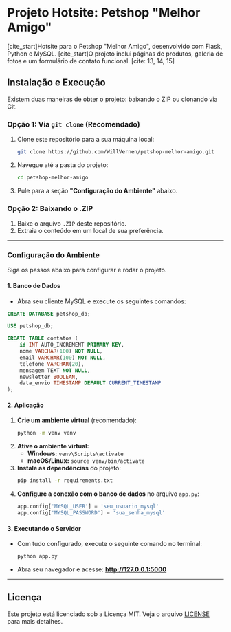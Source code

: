 # Projeto Hotsite: Petshop "Melhor Amigo"

[cite_start]Hotsite para o Petshop "Melhor Amigo", desenvolvido com Flask, Python e MySQL. [cite_start]O projeto inclui páginas de produtos, galeria de fotos e um formulário de contato funcional. [cite: 13, 14, 15]

## Instalação e Execução

Existem duas maneiras de obter o projeto: baixando o ZIP ou clonando via Git.

### Opção 1: Via `git clone` (Recomendado)

1.  Clone este repositório para a sua máquina local:
    ```bash
    git clone https://github.com/WillVernen/petshop-melhor-amigo.git
    ```
2.  Navegue até a pasta do projeto:
    ```bash
    cd petshop-melhor-amigo
    ```
3.  Pule para a seção **"Configuração do Ambiente"** abaixo.

### Opção 2: Baixando o .ZIP

1.  Baixe o arquivo `.ZIP` deste repositório.
2.  Extraia o conteúdo em um local de sua preferência.

---

### Configuração do Ambiente

Siga os passos abaixo para configurar e rodar o projeto.

#### 1. Banco de Dados

- Abra seu cliente MySQL e execute os seguintes comandos:

```sql
CREATE DATABASE petshop_db;

USE petshop_db;

CREATE TABLE contatos (
    id INT AUTO_INCREMENT PRIMARY KEY,
    nome VARCHAR(100) NOT NULL,
    email VARCHAR(100) NOT NULL,
    telefone VARCHAR(20),
    mensagem TEXT NOT NULL,
    newsletter BOOLEAN,
    data_envio TIMESTAMP DEFAULT CURRENT_TIMESTAMP
);
```

#### 2. Aplicação

1.  **Crie um ambiente virtual** (recomendado):
    ```bash
    python -m venv venv
    ```
2.  **Ative o ambiente virtual:**
    -   **Windows:** `venv\Scripts\activate`
    -   **macOS/Linux:** `source venv/bin/activate`
3.  **Instale as dependências** do projeto:
    ```bash
    pip install -r requirements.txt
    ```
4.  **Configure a conexão com o banco de dados** no arquivo `app.py`:
    ```python
    app.config['MYSQL_USER'] = 'seu_usuario_mysql'
    app.config['MYSQL_PASSWORD'] = 'sua_senha_mysql'
    ```

#### 3. Executando o Servidor

- Com tudo configurado, execute o seguinte comando no terminal:
  ```bash
  python app.py
  ```
- Abra seu navegador e acesse: **http://127.0.0.1:5000**

---

## Licença

Este projeto está licenciado sob a Licença MIT. Veja o arquivo [LICENSE](LICENSE) para mais detalhes.

